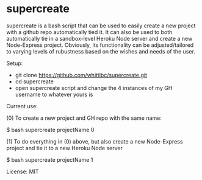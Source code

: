 supercreate
=================

supercreate is a bash script that can be used to easily create a new project with a github repo automatically tied it. It can also be used to both automatically tie in a sandbox-level Heroku Node server and create a new Node-Express project. Obviously, its functionality can be adjusted/tailored to varying levels of rubustness based on the wishes and needs of the user.

Setup:

  - git clone https://github.com/whittlbc/supercreate.git
  - cd supercreate
  - open supercreate script and change the 4 instances of my GH username to whatever yours is

Current use:

(0) To create a new project and GH repo with the same name: 
  
  $ bash supercreate projectName 0

(1) To do everything in (0) above, but also create a new Node-Express project and tie it to a new Heroku Node server

  $ bash supercreate projectName 1


License: MIT 
